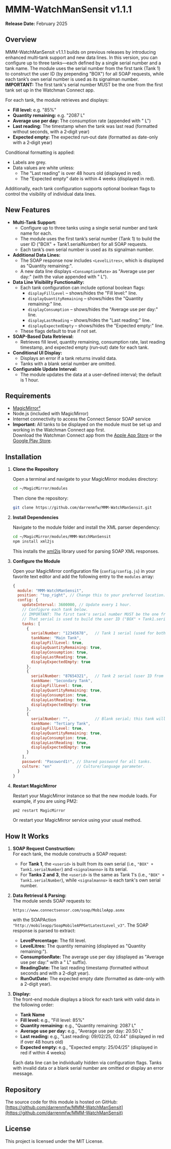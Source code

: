 # MMM-WatchManSensit v1.1.1

**Release Date:** February 2025

## Overview
MMM-WatchManSensit v1.1.1 builds on previous releases by introducing enhanced multi‑tank support and new data lines. In this version, you can configure up to three tanks—each defined by a single serial number and a tank name. The module uses the serial number from the first tank (Tank 1) to construct the user ID (by prepending "BOX") for all SOAP requests, while each tank’s own serial number is used as its signalman number. **IMPORTANT:** The first tank's serial number MUST be the one from the first tank set up in the Watchman Connect app.

For each tank, the module retrieves and displays:
- **Fill level:** e.g. "85%"
- **Quantity remaining:** e.g. "2087 L"
- **Average use per day:** The consumption rate (appended with " L")
- **Last reading:** The timestamp when the tank was last read (formatted without seconds, with a 2‑digit year)
- **Expected empty:** The expected run‑out date (formatted as date-only with a 2‑digit year)

Conditional formatting is applied:
- Labels are grey.
- Data values are white unless:
  - The "Last reading" is over 48 hours old (displayed in red).
  - The "Expected empty" date is within 4 weeks (displayed in red).

Additionally, each tank configuration supports optional boolean flags to control the visibility of individual data lines.

## New Features
- **Multi-Tank Support:**  
  - Configure up to three tanks using a single serial number and tank name for each.
  - The module uses the first tank’s serial number (Tank 1) to build the user ID ("BOX" + Tank1.serialNumber) for all SOAP requests.
  - Each tank’s own serial number is used as its signalman number.
- **Additional Data Lines:**  
  - The SOAP response now includes `<LevelLitres>`, which is displayed as "Quantity remaining:".
  - A new data line displays `<ConsumptionRate>` as "Average use per day:" (with the value appended with " L").
- **Data Line Visibility Functionality:**  
  - Each tank configuration can include optional boolean flags:
    - `displayFillLevel` – shows/hides the "Fill level:" line.
    - `displayQuantityRemaining` – shows/hides the "Quantity remaining:" line.
    - `displayConsumption` – shows/hides the "Average use per day:" line.
    - `displayLastReading` – shows/hides the "Last reading:" line.
    - `displayExpectedEmpty` – shows/hides the "Expected empty:" line.
  - These flags default to true if not set.
- **SOAP-Based Data Retrieval:**  
  - Retrieves fill level, quantity remaining, consumption rate, last reading timestamp, and expected empty (run‑out) date for each tank.
- **Conditional UI Display:**  
  - Displays an error if a tank returns invalid data.
  - Tanks with a blank serial number are omitted.
- **Configurable Update Interval:**  
  - The module updates the data at a user-defined interval; the default is 1 hour.

## Requirements
- [MagicMirror²](https://magicmirror.builders/)
- Node.js (included with MagicMirror)
- Internet connectivity to access the Connect Sensor SOAP service
- **Important:** All tanks to be displayed on the module must be set up and working in the Watchman Connect app first.  
  Download the Watchman Connect app from the [Apple App Store](https://apps.apple.com/gb/app/watchman-connect/id1587348277) or the [Google Play Store](https://play.google.com/store/apps/details?id=com.kingspankwe.watchmanconnect&hl=en_GB).

## Installation

1. **Clone the Repository**

   Open a terminal and navigate to your MagicMirror modules directory:
   ```bash
   cd ~/MagicMirror/modules
   ```
   Then clone the repository:
   ```bash
   git clone https://github.com/darrenmfw/MMM-WatchManSensit.git
   ```

2. **Install Dependencies**

   Navigate to the module folder and install the XML parser dependency:
   ```bash
   cd ~/MagicMirror/modules/MMM-WatchManSensit
   npm install xml2js
   ```
   This installs the [xml2js](https://www.npmjs.com/package/xml2js) library used for parsing SOAP XML responses.

3. **Configure the Module**

   Open your MagicMirror configuration file (`config/config.js`) in your favorite text editor and add the following entry to the `modules` array:

   ```js
   {
     module: "MMM-WatchManSensit",
     position: "top_right", // Change this to your preferred location.
     config: {
       updateInterval: 3600000, // Update every 1 hour.
       // Configure each tank below.
       // IMPORTANT: The first tank's serial number MUST be the one from the first tank set up in the app.
       // That serial is used to build the user ID ("BOX" + Tank1.serialNumber) for all SOAP requests.
       tanks: [
         {
           serialNumber: "12345678",   // Tank 1 serial (used for both user ID and signalman for Tank 1)
           tankName: "Main Tank",
           displayFillLevel: true,
           displayQuantityRemaining: true,
           displayConsumption: true,
           displayLastReading: true,
           displayExpectedEmpty: true
         },
         {
           serialNumber: "87654321",   // Tank 2 serial (user ID from Tank 1 is used for this tank)
           tankName: "Secondary Tank",
           displayFillLevel: true,
           displayQuantityRemaining: true,
           displayConsumption: true,
           displayLastReading: true,
           displayExpectedEmpty: true
         },
         {
           serialNumber: "",           // Blank serial; this tank will be omitted.
           tankName: "Tertiary Tank",
           displayFillLevel: true,
           displayQuantityRemaining: true,
           displayConsumption: true,
           displayLastReading: true,
           displayExpectedEmpty: true
         }
       ],
       password: "Password1!", // Shared password for all tanks.
       culture: "en"           // Culture/language parameter.
     }
   }
   ```

4. **Restart MagicMirror**

   Restart your MagicMirror instance so that the new module loads. For example, if you are using PM2:
   ```bash
   pm2 restart MagicMirror
   ```
   Or restart your MagicMirror service using your usual method.

## How It Works

1. **SOAP Request Construction:**  
   For each tank, the module constructs a SOAP request:
   - For **Tank 1**, the `<userid>` is built from its own serial (i.e., `"BOX" + Tank1.serialNumber`) and `<signalmanno>` is its serial.
   - For **Tanks 2 and 3**, the `<userid>` is the same as Tank 1's (i.e., `"BOX" + Tank1.serialNumber`), while `<signalmanno>` is each tank's own serial number.
   
2. **Data Retrieval & Parsing:**  
   The module sends SOAP requests to:
   ```
   https://www.connectsensor.com/soap/MobileApp.asmx
   ```
   with the SOAPAction `"http://mobileapp/SoapMobileAPPGetLatestLevel_v3"`. The SOAP response is parsed to extract:
   - **LevelPercentage:** The fill level.
   - **LevelLitres:** The quantity remaining (displayed as "Quantity remaining:").
   - **ConsumptionRate:** The average use per day (displayed as "Average use per day:" with a " L" suffix).
   - **ReadingDate:** The last reading timestamp (formatted without seconds and with a 2-digit year).
   - **RunOutDate:** The expected empty date (formatted as date-only with a 2-digit year).
   
3. **Display:**  
   The front-end module displays a block for each tank with valid data in the following order:
   - **Tank Name**
   - **Fill level:** e.g., "Fill level: 85%"
   - **Quantity remaining:** e.g., "Quantity remaining: 2087 L"
   - **Average use per day:** e.g., "Average use per day: 20.50 L"
   - **Last reading:** e.g., "Last reading: 09/02/25, 02:44" (displayed in red if over 48 hours old)
   - **Expected empty:** e.g., "Expected empty: 25/04/25" (displayed in red if within 4 weeks)
   
   Each data line can be individually hidden via configuration flags. Tanks with invalid data or a blank serial number are omitted or display an error message.

## Repository

The source code for this module is hosted on GitHub:  
[https://github.com/darrenmfw/MMM-WatchManSensit](https://github.com/darrenmfw/MMM-WatchManSensit)

## License

This project is licensed under the MIT License.

